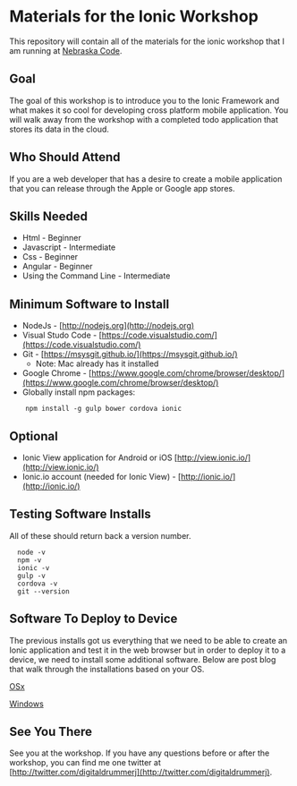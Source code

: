 # Materials for the Ionic Workshop

This repository will contain all of the materials for the ionic workshop that I am running at [Nebraska Code](http://nebraskacode.com).

## Goal


The goal of this workshop is to introduce you to the Ionic Framework and what makes it so cool for developing cross platform mobile application.  You will walk away from the workshop with a completed todo application that stores its data in the cloud.  

## Who Should Attend


If you are a web developer that has a desire to create a mobile application that you can release through the Apple or Google app stores.


## Skills Needed


* Html - Beginner
* Javascript - Intermediate
* Css - Beginner
* Angular - Beginner 
* Using the Command Line - Intermediate
 
## Minimum Software to Install


* NodeJs -  [http://nodejs.org](http://nodejs.org)
* Visual Studo Code - [https://code.visualstudio.com/](https://code.visualstudio.com/)
* Git  -  [https://msysgit.github.io/](https://msysgit.github.io/)
    * Note: Mac already has it installed
* Google Chrome - [https://www.google.com/chrome/browser/desktop/](https://www.google.com/chrome/browser/desktop/)
* Globally install npm packages:
```
    npm install -g gulp bower cordova ionic
```

## Optional


* Ionic View application for Android or iOS [http://view.ionic.io/](http://view.ionic.io/)
* Ionic.io account (needed for Ionic View) - [http://ionic.io/](http://ionic.io/)


## Testing Software Installs


All of these should return back a version number.

```
  node -v
  npm -v
  ionic -v
  gulp -v
  cordova -v
  git --version
```  

## Software To Deploy to Device

The previous installs got us everything that we need to be able to create an Ionic application and test it in the web browser but in order to deploy it to a device, we need to install some additional software.  Below are post blog that walk through the installations based on your OS.

[OSx](http://digitaldrummerj.me/ionic-setup-osx/)

[Windows](http://digitaldrummerj.me/Ionic-Setup-Windows/)

## See You There
See you at the workshop.  If you have any questions before or after the workshop, you can find me one twitter at [http://twitter.com/digitaldrummerj](http://twitter.com/digitaldrummerj).
